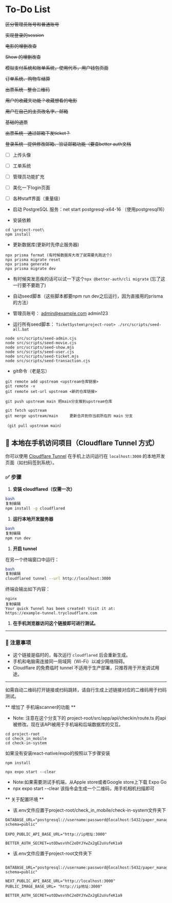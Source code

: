 # To-Do List

~~区分管理员账号和普通账号~~

~~实现登录的session~~

~~电影的增删改查~~

~~Show 的增删改查~~

~~模拟支付系统和账单系统，使用代币，用户钱包页面~~

~~订单系统、购物车结算~~

~~出票系统--整合二维码~~

~~用户的收藏夹功能？收藏想看的电影~~

~~用户在自己的主页改名字、邮箱~~

~~基础的退票~~

~~出票系统--通过邮箱下发ticket？~~

~~登录系统--提供修改邮箱、验证邮箱功能（要查better auth文档~~

- [ ] 上传头像
- [ ] 工单系统
- [ ] 管理员功能扩充
- [ ] 美化一下login页面

- [ ] 各种staff界面（重量级）

- 启动 PostgreSQL 服务：net start postgresql-x64-16 （使用postgresql16）

- 安装依赖
```
cd \project-root\
npm install
```

- 更新数据库(更新时先停止服务器)
```
npx prisma format (有时候数据库大改了就需要先跑这个)
npx prisma migrate reset
npx prisma generate
npx prisma migrate dev 
```


- 有时候突发恶疾的话可以试一下这个`npx @better-auth/cli migrate` (忘了这一行要不要跑了)

- 自动seed脚本（这些脚本都要npm run dev之后运行，因为直接用的prisma的方法）

- 管理员账号： admin@example.com admin123

- 运行所有seed脚本：
`TicketSystem\project-root> ./src/scripts/seed-all.bat`

```
node src/scripts/seed-admin.cjs
node src/scripts/seed-movie.cjs
node src/scripts/seed-show.mjs
node src/scripts/seed-user.cjs
node src/scripts/seed-ticket.mjs
node src/scripts/seed-transaction.cjs
```

- git命令（老是忘）
```
git remote add upstream <upstream仓库链接>
git remote -v
git remote set-url upstream <新的仓库链接>

git push upstream main 把main分支推到upstream仓库

git fetch upstream
git merge upstream/main     更新合并到你当前所在的 main 分支

（git pull upstream main）

```

## 📱 本地在手机访问项目（Cloudflare Tunnel 方式）

你可以使用 [Cloudflare Tunnel](https://developers.cloudflare.com/cloudflare-one/connections/connect-apps) 在手机上访问运行在 `localhost:3000` 的本地开发页面（如扫码签到系统）。

### ✅ 步骤

1. **安装 cloudflared（仅需一次）**

```bash
bash
复制编辑
npm install -g cloudflared

```

1. **运行本地开发服务器**

```bash
bash
复制编辑
npm run dev

```

1. **开启 tunnel**

在另一个终端窗口中运行：

```bash
bash
复制编辑
cloudflared tunnel --url http://localhost:3000

```

终端会输出如下内容：

```
nginx
复制编辑
Your quick Tunnel has been created! Visit it at:
https://example-tunnel.trycloudflare.com

```

1. **在手机浏览器访问这个链接即可进行测试。**

---

### 📌 注意事项

- 这个链接是临时的，每次运行 `cloudflared` 后会重新生成。
- 手机和电脑需连接同一局域网（Wi-Fi）以减少网络阻碍。
- Cloudflare 的免费临时 tunnel 不适用于生产部署，只推荐用于开发调试用途。

---

如需自动二维码打开链接或扫码跳转，请自行生成上述链接对应的二维码用于扫码测试。


** 增加了 手机端scanner的功能 **
- Note: 注意在这个分支下的 project-root/src/app/api/checkin/route.ts 的api被修改。现在该API被用于手机端和后端数据库的交互。
```
cd project-root
cd check_in_mobile
cd check-in-system 
```
如果没有安装react-native/expo的按照以下步骤安装
```
npm install
```
```
npx expo start --clear
```
- Note:如果需要测试手机端，从Apple store或者Google store上下载 Expo Go
- npx expo start --clear 该指令会生成一个二维码，用手机相机扫描即可

** 关于配置环境 **
- 该.env文件应置于project-root/check_in_mobile/check-in-system文件夹下
```
DATABASE_URL="postgresql://username:password@localhost:5432/paper_management?schema=public"

EXPO_PUBLIC_API_BASE_URL="http://ip地址:3000"

BETTER_AUTH_SECRET=utODwsvVhC2eDYJYwZx2gE2uVufeK1a9
```

- 该.env文件应置于project-root文件夹下
```

DATABASE_URL="postgresql://username:password@localhost:5432/paper_management?schema=public"

NEXT_PUBLIC_API_BASE_URL="http://localhost:3000"
PUBLIC_IMAGE_BASE_URL= "http://ip地址:3000"

BETTER_AUTH_SECRET=utODwsvVhC2eDYJYwZx2gE2uVufeK1a9
```

